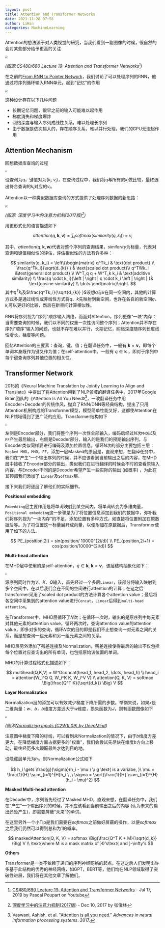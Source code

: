 ```yaml
---
layout: post
title: Attention and Transformer Networks
date: 2021-11-28 07:58
author: LiHan
categories: MachineLearning
---
```


Attention的想法源于对人类视觉的研究，当我们看到一副图像的时候，很自然的会对某些部分给予更高的关注

<img src="{{ '/assets/imgs/Attention-and-Transformer-Networks/2.png' | relative_url }}" style="zoom:50%;">

*(图源:CS480/680 Lecture 19: Attention and Transformer Networks[^1])*

在之前的[From RNN to Pointer Network](https://herloconnell.github.io/blog/From-RNN-to-Pointer-Network/)，我们讨论了可以处理序列的RNN，他通过将序列循环输入RNN单元，起到“记忆”的作用

<img src="{{ '/assets/imgs/Attention-and-Transformer-Networks/1.png' | relative_url }}" style="zoom:50%;">

这种设计存在以下几种问题

- 长期记忆问题，很早之前的输入可能难以起作用
- 梯度消失和梯度爆炸
- 网络深度与输入序列成线性关系，难以处理长序列
- 由于数据是依次输入的，存在顺序关系，难以并行处理，我们的GPU无法起作用

## Attention Mechanism

回想数据库查询的过程

<img src="{{ '/assets/imgs/Attention-and-Transformer-Networks/4.png' | relative_url }}" style="zoom:38%;">

设查询为$q$，键值对为$(k_i, v_i)$，在查询过程中，我们将$q$与所有的$k_i$做比较，最终选出符合查询的$k_i$对应的$v_i$。

Attention以一种类似数据库查询的方式提供了处理序列数据的新思路：

<img src="{{ '/assets/imgs/Attention-and-Transformer-Networks/5.png' | relative_url }}" style="zoom:50%;">

*(图源: 深度学习中的注意力机制(2017版)[^2])*

用更形式化的语言描述如下


$$
attention(q, \mathbf{k}, \mathbf{v}) = \sum_i softmax(similarity(q, k_i)) \times  v_i
$$


其中，$attention(q, \mathbf{k}, \mathbf{w})$代表对整个序列的查询结果，$similarity$为标量，代表对查询和键值相似性的评估，评估相似性的方法有许多种：


$$
similarity(q, k_i) = 
\left\{\begin{matrix}
q^Tk_i  & \text{dot product} \\
\frac{q^Tk_i}{\sqrt{d_{k}} }  & \text{scaled dot product}\\
q^TWk_i  &\text{general dot product} \\
W^T_q q + W^T_k k_i  & \text{additive similarity} \\
\frac{q \cdot k_i}{\left |  \right | q \cdot k_i  \left |  \right | }& \text{cosine similarity} \\
\dots
\end{matrix}\right.
$$
其中$q^Tk_i$及$\frac{q^Tk_i}{\sqrt{d_{k}} }$设想$q$与$k$在同一空间内，其他的计算方式多是通过线性或非线性方式将$q、k$先映射到新空间，也许在各自的新空间$q、k_i$可以更好的比较，然后在新空间计算相似性。

RNN将序列视为"序列"顺序输入网络，而面对Attention，序列更像“一块”内存：当需要查询的时候，我们以不同的权重一次性访问整个序列；Attention并不存在序列“顺序”输入的问题，也就不存在难以并行，长期记忆，网络深度随序列长度线性增长，梯度等问题。

回忆Attention的三要素：查询，键，值；在翻译任务中，一般有 $\mathbf{k} = \mathbf{v}$，即每个单词本身既作为键又作为值；在self-attention中，一般有 $q \in \mathbf{k}$ ，即对于序列中每个键查询序列其他位置的相关性。







## Transformer Network

2015的《Neural Machine Translation by Jointly Learning to Align and Translate》中提出了将Attention用到了NLP领域的翻译任务中。2017年Google Brain团队的《Attention Is All You Need》[^3]，一改翻译任务中用Encoder+Decoder的传统作风，抛弃了RNN/DNN等经典结构，提出了只用Attention机制构成的Transformer模型，模型简单性能又好，这都使Attention在NLP领域得到了更广泛的应用，Transformer结构如下

<img src="{{ '/assets/imgs/Attention-and-Transformer-Networks/6.png' | relative_url }}" style="zoom:35%;">

左侧是Encoder部分，我们将整个序列一次性全部输入，编码后经过$N$次`MHD`以及`FF`产生最后输出，右侧是Decoder部分，输入的是我们的预期输出序列，与Encoder类似同样要进行编码及添加位置信息，循环$N$次的部分主要包括三层：`Masked MHD`，`MHD`，`FF`，添加一层Masked的原因是，直观来想，在翻译任务中，我们在“产生”一个输出序列的时候，并不应该看到当前输出之后的内容，在MHD层中接收了Encoder部分的输出，类似我们在进行翻译的时候会不时的查看原输入内容。与Encoder不同的是Decoder希望产生一些实际的输出 (如概率) ，为此在其顶部我们添加了 `Linear`及`Softmax`层。

接下来我们将逐层了解他们的实际细节。

**Positional embedding**

`Embedding`层主要作用是将单词映射到某空间内，将单词转变为多维向量，`Positional embedding`这一步骤是为了将位置信息添加到我们的数据中，弥补我们将序列视为“一块内存”的不足，添加位置有多种方式，如直接将位置附加在原数据后等。为了将位置这一标量展开成向量，以便附加在原数据后，Transformer使用了如下的方法。


$$
PE_{position,2i} = sin(position/ 10000^{2i/d})
\\
PE_{position,2i+1} = cos(position/10000^{2i/d})
$$


**Multi-head attention**

在MHD层中使用的是self-attention，$q \in \mathbf{k} , \ \mathbf{k} = \mathbf{v}$，该层结构抽象化如下：

<img src="{{ '/assets/imgs/Attention-and-Transformer-Networks/7.png' | relative_url }}" style="zoom:40%;">

源序列同时作为$V、K、Q$输入，首先经过一个多层`Linear`，该部分将输入映射到多个空间中，在以后我们会在不同的空间进行attention的计算；在这之后transformer采用了$\text{scaled dot product}$的方法计算各个attention value；最后将各空间中采集到的attention value进行`Concat`，`Linear`后得到`multi-head attention`。

在Transformer中，MHD层循环了$N$次；在循环一次时，输出的是原序列中每元素对其他元素的attention value，循环两次时，查询attention value的attention value，即多对多的查询，循环$N$次的目的即是我们不止想查询一对元素之间的关系，而是想查询一组元素和另一组元素之间的关系。

MHD层另外添加了残差连接及Normalization，残差连接使得最后的输出不仅包括每个位置对应查询出的所有单词，也包括原始该位置的单词。

MHD的计算过程格式化描述如下：


$$
multihead(Q,K,V) = W^Oconcat(head_1, head_2, \dots, head_h)
\\
head_i = attention(W_i^Q Q, W_i^K K, W_i^V V)
\\
attention(Q, K, V) = softmax \Big(\frac{Q^T K}{\sqrt{d_k}} \Big) V
$$


**Layer Normalization**

Normalization层的添加可以有效减少梯度下降所需的步数。举例来说，如果$x$是二维向量：$w、b$，$b$维度方差远大于$w$维度，损失函数为$J$，则有函数图像如下

<img src="{{ '/assets/imgs/Attention-and-Transformer-Networks/8.png' | relative_url }}" style="zoom:40%;">

*(图源[Normalizing Inputs (C2W1L09) by DeepMind](https://www.youtube.com/watch?v=FDCfw-YqWTE))*

注意图中梯度下降的标线，可以看到未Normalization的情况下，由于$b$维度方差更大，在降低梯度方面占据更多的"权重"，我们会尝试先尽快在维度$b$方向上移动，最终经历多次颠簸最终才达到目的地。

设隐藏层单元为$h_i$，则Normalization公式如下


$$
h_i \gets \frac{g}{\sigma}(h_i - \mu )
\\
g \text{ is a variabe, }\ \mu = \frac{1}{H} \sum_{i=1}^{H}h_i \ ,\ \sigma = \sqrt{\frac{1}{H} \sum_{i=1}^{H}(h_i - \mu)^2}
$$


**Masked Multi-head attention**

在Decoder中，序列首先经过了Masked MHD，直观来想，在翻译任务中，我们在“产生”一个输出序列的时候，并不应该看到当前输出之后的内容 (认为未来的输出还没产生)，即需要屏蔽“未来”的单词。

在这里另外一个小Tip是我们需要在$softmax$之前做好屏蔽的操作，以便$softmax$之后我们仍然可以得到总和为1的概率。


$$
maskedAttention(Q, K, V) = softmax \Big(\frac{Q^T K + M}{\sqrt{d_k}} \Big) V
\\
\text{where M is a mask matrix of  }0's\text{  and }-\infty's
$$


**Others**

Transformer是一类不依赖于递归的序列神经网络的起点，在这之后人们发明出许多基于此结构的优秀的神经网络，如GPT，BERT等，他们均在NLP领域取得了突破性进展，我们将在其他文章了解他们。





[^1]: [CS480/680 Lecture 19: Attention and Transformer Networks](https://www.youtube.com/watch?v=OyFJWRnt_AY) - Jul 17, 2019 by Pascal Poupart on Youtube

[^2]: [深度学习中的注意力机制(2017版)](https://blog.csdn.net/malefactor/article/details/78767781) - Dec 10, 2017 by 张俊林

[^3]: Vaswani, Ashish, et al. "[Attention is all you need.](https://arxiv.org/abs/1706.03762)" *Advances in neural information processing systems*. 2017.

